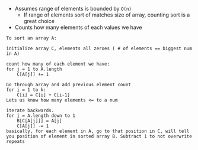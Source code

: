 - Assumes range of elements is  bounded by `O(n)`
	- If range of elements sort of matches size of array, counting sort is a great choice
- Counts how many elements of each values we have

```
To sort an array A:

initialize array C, elements all zeroes ( # of elements == biggest num in A)

count how many of each element we have:
for j = 1 to A.length
	C[A[j]] += 1

Go through array and add previous element count
for i = 1 to k:
	C[i] = C[i] + C[i-1]
Lets us know how many elements <= to a num

iterate backwards. 
for j = A.length down to 1
	B[C[A[j]]] = A[j]
	C[A[j]] -= 1
basically, for each element in A, go to that position in C, will tell you position of element in sorted array B. Subtract 1 to not overwrite repeats
```